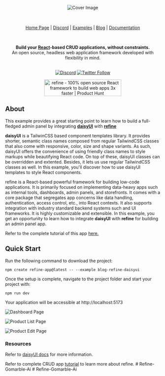 <div align="center" style="margin: 30px;">

![Cover Image](https://refine.ams3.cdn.digitaloceanspaces.com/blog/2023-09-06-daisy-ui-panel/daisyui.jpg "Cover Image")


<br />
<br />

<div align="center">
    <a href="https://refine.dev">Home Page</a> |
    <a href="https://discord.gg/refine">Discord</a> |
    <a href="https://refine.dev/examples/">Examples</a> | 
    <a href="https://refine.dev/blog/">Blog</a> | 
    <a href="https://refine.dev/docs/">Documentation</a>
</div>
</div>

<br />

<div align="center"><strong>Build your <a href="https://reactjs.org/">React</a>-based CRUD applications, without constraints.</strong><br>An open source, headless web application framework developed with flexibility in mind.

<br />
<br />

[![Discord](https://img.shields.io/discord/837692625737613362.svg?label=&logo=discord&logoColor=ffffff&color=7389D8&labelColor=6A7EC2)](https://discord.gg/refine)
[![Twitter Follow](https://img.shields.io/twitter/follow/refine_dev?style=social)](https://twitter.com/refine_dev)

<a href="https://www.producthunt.com/posts/refine-3?utm_source=badge-top-post-badge&utm_medium=badge&utm_souce=badge-refine&#0045;3" target="_blank"><img src="https://api.producthunt.com/widgets/embed-image/v1/top-post-badge.svg?post_id=362220&theme=light&period=daily" alt="refine - 100&#0037;&#0032;open&#0032;source&#0032;React&#0032;framework&#0032;to&#0032;build&#0032;web&#0032;apps&#0032;3x&#0032;faster | Product Hunt" style="width: 250px; height: 54px;" width="250" height="54" /></a>

</div>


## About

This example provides a great starting point to learn how to build a full-fledged admin panel by integrating [**daisyUI**](https://daisyui.com) with [**refine**](https://github.com/refinedev/refine)

**daisyUI** is a TailwinCSS based component templates library. It provides shorter, semantic class names composed from regular TailwindCSS classes that also come with responsive, color, size and shape variants. As such, daisyUI offers the convenience of using friendly class names to style markups while beautifying React code. On top of these, daisyUI classes can be overridden and extented. Besides, it lets us use regular TailwindCSS classes as well. In this example, you'll discover how to use daisyUI templates to style React components.

refine is a React-based powerful framework for building low-code applications. It is primarily focused on implementing data-heavy apps such as internal tools, dashboards, admin panels, and storefronts. It comes with a core package that segregates app concerns like data handling, authentication, access control, etc., into React contexts. It also supports integration with industry standard backend systems such and UI frameworks. It is highly customizable and extensible. In this example, you get an opportunity to learn how to integrate **daisyUI** with **refine** for building an admin panel app.

Refer to the complete tutorial of this app [here.](https://refine.dev/blog/daisy-ui-react-admin-panel/)

## Quick Start

Run the following command to download the project:

```
npm create refine-app@latest -- --example blog-refine-daisyui
```

Once the setup is complete, navigate to the project folder and start your project with:

```
npm run dev
```

Your application will be accessible at http://localhost:5173

![Dashboard Page](https://refine.ams3.cdn.digitaloceanspaces.com/blog/2023-09-06-daisy-ui-panel/dash-1.png "Dashboard Page")

![Product List Page](https://refine.ams3.cdn.digitaloceanspaces.com/blog/2023-09-06-daisy-ui-panel/dash-2.png "Product List Page")

![Product Edit Page](https://refine.ams3.cdn.digitaloceanspaces.com/blog/2023-09-06-daisy-ui-panel/dash-3.png "Product Edit Page")

### Resources

Refer to [daisyUI docs](https://daisyui.com/docs/install/) for more information.

Refer to complete CRUD app [tutorial](https://refine.dev/docs/tutorial/introduction/index/) to learn more about refine.
#   R e f i n e - G o m a r b l e - A i  
 #   R e f i n e - G o m a r b l e - A i  
 